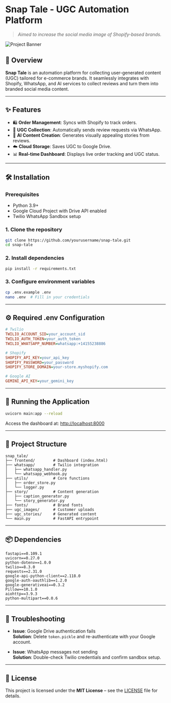 # Snap Tale - UGC Automation Platform

> *Aimed to increase the social media image of Shopify-based brands.*

![Project Banner](https://i.imgur.com/JK8W3r0.png)

## 📌 Overview
**Snap Tale** is an automation platform for collecting user-generated content (UGC) tailored for e-commerce brands. It seamlessly integrates with Shopify, WhatsApp, and AI services to collect reviews and turn them into branded social media content.

---

## ✨ Features

- 🛍️ **Order Management**: Syncs with Shopify to track orders.
- 💬 **UGC Collection**: Automatically sends review requests via WhatsApp.
- 🤖 **AI Content Creation**: Generates visually appealing stories from reviews.
- ☁️ **Cloud Storage**: Saves UGC to Google Drive.
- 📊 **Real-time Dashboard**: Displays live order tracking and UGC status.

---

## 🛠️ Installation

### Prerequisites
- Python 3.9+
- Google Cloud Project with Drive API enabled
- Twilio WhatsApp Sandbox setup

### 1. Clone the repository
```bash
git clone https://github.com/yourusername/snap-tale.git
cd snap-tale
```

### 2. Install dependencies
```bash
pip install -r requirements.txt
```

### 3. Configure environment variables
```bash
cp .env.example .env
nano .env  # Fill in your credentials
```

---

## ⚙️ Required .env Configuration

```ini
# Twilio
TWILIO_ACCOUNT_SID=your_account_sid
TWILIO_AUTH_TOKEN=your_auth_token
TWILIO_WHATSAPP_NUMBER=whatsapp:+14155238886

# Shopify
SHOPIFY_API_KEY=your_api_key
SHOPIFY_PASSWORD=your_password
SHOPIFY_STORE_DOMAIN=your-store.myshopify.com

# Google AI
GEMINI_API_KEY=your_gemini_key
```

---

## 🚀 Running the Application

```bash
uvicorn main:app --reload
```

Access the dashboard at: [http://localhost:8000](http://localhost:8000)

---

## 📂 Project Structure

```
snap_tale/
├── frontend/        # Dashboard (index.html)
├── whatsapp/        # Twilio integration
│   ├── whatsapp_handler.py
│   └── whatsapp_webhook.py
├── utils/           # Core functions
│   ├── order_store.py
│   └── logger.py
├── story/           # Content generation
│   ├── caption_generator.py
│   └── story_generator.py
├── fonts/           # Brand fonts
├── ugc_images/      # Customer uploads
├── ugc_stories/     # Generated content
└── main.py          # FastAPI entrypoint
```

---

## 📦 Dependencies

```text
fastapi==0.109.1
uvicorn==0.27.0
python-dotenv==1.0.0
twilio==8.3.0
requests==2.31.0
google-api-python-client==2.118.0
google-auth-oauthlib==1.2.0
google-generativeai==0.3.2
Pillow==10.1.0
aiohttp==3.9.3
python-multipart==0.0.6
```

---

## 🔧 Troubleshooting

- **Issue**: Google Drive authentication fails  
  **Solution**: Delete `token.pickle` and re-authenticate with your Google account.

- **Issue**: WhatsApp messages not sending  
  **Solution**: Double-check Twilio credentials and confirm sandbox setup.

---

## 📜 License

This project is licensed under the **MIT License** – see the [LICENSE](LICENSE) file for details.